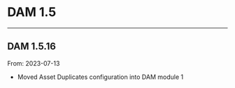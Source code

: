 # DAM 1.5


---

## DAM 1.5.16
From: 2023-07-13

* Moved Asset Duplicates configuration into DAM module 1